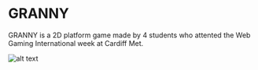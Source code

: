 # GRANNY
GRANNY is a 2D platform game made by 4 students who attented the Web Gaming International week at Cardiff Met.


 ![alt text](https://i.imgur.com/VogMNT6.png)
